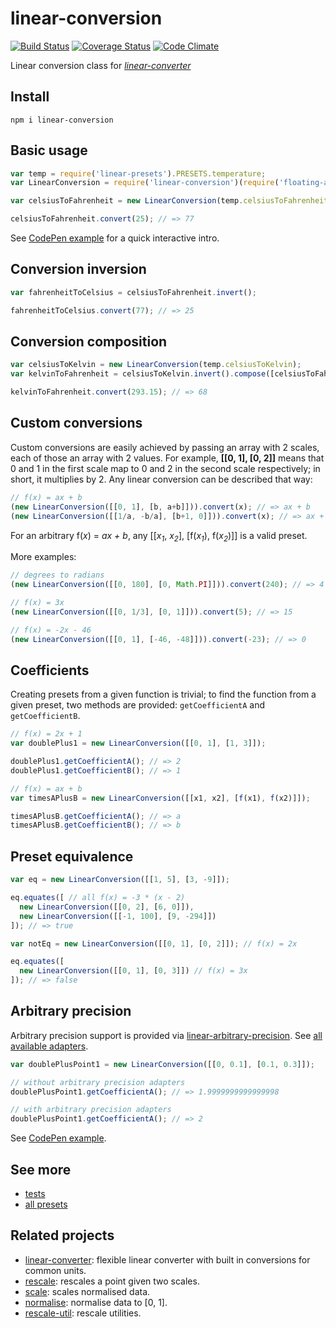 # linear-conversion

[![Build Status](https://travis-ci.org/javiercejudo/linear-conversion.svg)](https://travis-ci.org/javiercejudo/linear-conversion)
[![Coverage Status](https://coveralls.io/repos/javiercejudo/linear-conversion/badge.svg?branch=master)](https://coveralls.io/r/javiercejudo/linear-conversion?branch=master)
[![Code Climate](https://codeclimate.com/github/javiercejudo/linear-conversion/badges/gpa.svg)](https://codeclimate.com/github/javiercejudo/linear-conversion)

Linear conversion class for *[linear-converter](https://github.com/javiercejudo/linear-converter)*

## Install

    npm i linear-conversion

## Basic usage

```js
var temp = require('linear-presets').PRESETS.temperature;
var LinearConversion = require('linear-conversion')(require('floating-adapter'));

var celsiusToFahrenheit = new LinearConversion(temp.celsiusToFahrenheit);

celsiusToFahrenheit.convert(25); // => 77
```

See [CodePen example](http://codepen.io/javiercejudo/pen/bdoBvW?editors=101) for a quick interactive intro.

## Conversion inversion

```js
var fahrenheitToCelsius = celsiusToFahrenheit.invert();

fahrenheitToCelsius.convert(77); // => 25
```

## Conversion composition

```js
var celsiusToKelvin = new LinearConversion(temp.celsiusToKelvin);
var kelvinToFahrenheit = celsiusToKelvin.invert().compose([celsiusToFahrenheit]);

kelvinToFahrenheit.convert(293.15); // => 68
```

## Custom conversions

Custom conversions are easily achieved by passing an array with 2 scales, each
of those an array with 2 values. For example, **[[0, 1], [0, 2]]** means that 0 and
1 in the first scale map to 0 and 2 in the second scale respectively; in short,
it multiplies by 2. Any linear conversion can be described that way:

```js
// f(x) = ax + b
(new LinearConversion([[0, 1], [b, a+b]])).convert(x); // => ax + b
(new LinearConversion([[1/a, -b/a], [b+1, 0]])).convert(x); // => ax + b
```

For an arbitrary f(_x_) = _ax + b_, any [[_x<sub>1</sub>_, _x<sub>2</sub>_], [f(_x<sub>1</sub>_), f(_x<sub>2</sub>_)]] is a valid preset.

More examples:

```js
// degrees to radians
(new LinearConversion([[0, 180], [0, Math.PI]])).convert(240); // => 4 * Math.PI / 3

// f(x) = 3x
(new LinearConversion([[0, 1/3], [0, 1]])).convert(5); // => 15

// f(x) = -2x - 46
(new LinearConversion([[0, 1], [-46, -48]])).convert(-23); // => 0
```

## Coefficients

Creating presets from a given function is trivial; to find the function from a given preset, two methods are provided: `getCoefficientA` and `getCoefficientB`.

```js
// f(x) = 2x + 1
var doublePlus1 = new LinearConversion([[0, 1], [1, 3]]);

doublePlus1.getCoefficientA(); // => 2
doublePlus1.getCoefficientB(); // => 1

// f(x) = ax + b
var timesAPlusB = new LinearConversion([[x1, x2], [f(x1), f(x2)]]);

timesAPlusB.getCoefficientA(); // => a
timesAPlusB.getCoefficientB(); // => b
```

## Preset equivalence

```js
var eq = new LinearConversion([[1, 5], [3, -9]]);

eq.equates([ // all f(x) = -3 * (x - 2)
  new LinearConversion([[0, 2], [6, 0]]),
  new LinearConversion([[-1, 100], [9, -294]])
]); // => true

var notEq = new LinearConversion([[0, 1], [0, 2]]); // f(x) = 2x

eq.equates([
  new LinearConversion([[0, 1], [0, 3]]) // f(x) = 3x
]); // => false
```

## Arbitrary precision

Arbitrary precision support is provided via [linear-arbitrary-precision](https://github.com/javiercejudo/linear-arbitrary-precision).
See [all available adapters](https://www.npmjs.com/browse/keyword/linear-arbitrary-precision-adapter).

```js
var doublePlusPoint1 = new LinearConversion([[0, 0.1], [0.1, 0.3]]);

// without arbitrary precision adapters
doublePlusPoint1.getCoefficientA(); // => 1.9999999999999998

// with arbitrary precision adapters
doublePlusPoint1.getCoefficientA(); // => 2
```

See [CodePen example](http://codepen.io/javiercejudo/pen/yNEoWq?editors=101).

## See more

- [tests](test/spec.js)
- [all presets](https://github.com/javiercejudo/linear-presets/blob/master/data/presets.json)

## Related projects

- [linear-converter](https://github.com/javiercejudo/linear-converter): flexible linear converter with built in conversions for common units.
- [rescale](https://github.com/javiercejudo/rescale): rescales a point given two scales.
- [scale](https://github.com/javiercejudo/scale): scales normalised data.
- [normalise](https://github.com/javiercejudo/normalise): normalise data to [0, 1].
- [rescale-util](https://github.com/javiercejudo/rescale-util): rescale utilities.
